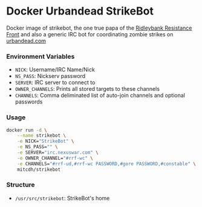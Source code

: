 # Docker Urbandead StrikeBot

Docker image of strikebot, the one true papa of the [Ridleybank Resistance Front](http://wiki.urbandead.com/index.php/The_Ridleybank_Resistance_Front) and also a generic IRC bot for coordinating zombie strikes on [urbandead.com](urbandead.com)

### Environment Variables

* `NICK`: Username/IRC Name/Nick 
* `NS_PASS`: Nickserv password
* `SERVER`: IRC server to connect to
* `OWNER_CHANNELS`: Prints all stored targets to these channels
* `CHANNELS`: Comma deliminated list of auto-join channels and optional passwords


### Usage
````bash
docker run -d \
    --name strikebot \
    -e NICK="StrikeBot" \
    -e NS_PASS="" \
    -e SERVER="irc.nexuswar.com" \
    -e OWNER_CHANNEL="#rrf-wc" \
    -e CHANNELS="#rrf-ud,#rrf-wc PASSWORD,#gore PASSWORD,#constable" \
    mitcdh/strikebot
````

### Structure
* `/usr/src/strikebot`: StrikeBot's home

